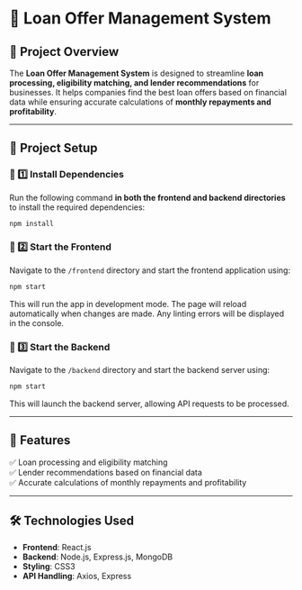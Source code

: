 
# 🏦 Loan Offer Management System

## 📌 Project Overview
The **Loan Offer Management System** is designed to streamline **loan processing, eligibility matching, and lender recommendations** for businesses. It helps companies find the best loan offers based on financial data while ensuring accurate calculations of **monthly repayments and profitability**.

---

## 📂 Project Setup

### 🔹 1️⃣ Install Dependencies
Run the following command **in both the frontend and backend directories** to install the required dependencies:
```sh
npm install
```

### 🔹 2️⃣ Start the Frontend
Navigate to the `/frontend` directory and start the frontend application using:
```sh
npm start
```
This will run the app in development mode. The page will reload automatically when changes are made. Any linting errors will be displayed in the console.

### 🔹 3️⃣ Start the Backend
Navigate to the `/backend` directory and start the backend server using:
```sh
npm start
```
This will launch the backend server, allowing API requests to be processed.

---

## 🚀 Features
✅ Loan processing and eligibility matching  
✅ Lender recommendations based on financial data  
✅ Accurate calculations of monthly repayments and profitability

---

## 🛠 Technologies Used
- **Frontend**: React.js
- **Backend**: Node.js, Express.js, MongoDB
- **Styling**: CSS3
- **API Handling**: Axios, Express
